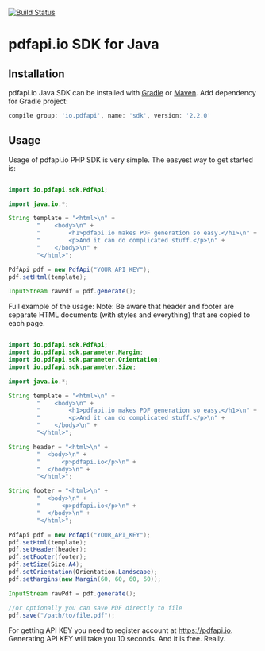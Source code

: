[![Build Status](https://travis-ci.org/pdfapi/java-sdk.svg?branch=master)](https://travis-ci.org/pdfapi/java-sdk)

# pdfapi.io SDK for Java

## Installation

pdfapi.io Java SDK can be installed with [Gradle](https://gradle.org) or [Maven](https://maven.apache.org). Add dependency for Gradle project:

```gradle
compile group: 'io.pdfapi', name: 'sdk', version: '2.2.0'
```


## Usage

Usage of pdfapi.io PHP SDK is very simple. The easyest way to get started is:

```java

import io.pdfapi.sdk.PdfApi;

import java.io.*;

String template = "<html>\n" +
        "    <body>\n" +
        "        <h1>pdfapi.io makes PDF generation so easy.</h1>\n" +
        "        <p>And it can do complicated stuff.</p>\n" +
        "    </body>\n" +
        "</html>";

PdfApi pdf = new PdfApi("YOUR_API_KEY");
pdf.setHtml(template);

InputStream rawPdf = pdf.generate();
```

Full example of the usage:
Note: Be aware that header and footer are separate HTML documents (with styles and everything) that are copied to each page.
```java

import io.pdfapi.sdk.PdfApi;
import io.pdfapi.sdk.parameter.Margin;
import io.pdfapi.sdk.parameter.Orientation;
import io.pdfapi.sdk.parameter.Size;

import java.io.*;

String template = "<html>\n" +
        "    <body>\n" +
        "        <h1>pdfapi.io makes PDF generation so easy.</h1>\n" +
        "        <p>And it can do complicated stuff.</p>\n" +
        "    </body>\n" +
        "</html>";

String header = "<html>\n" +
        "  <body>\n" +
        "      <p>pdfapi.io</p>\n" +
        "  </body>\n" +
        "</html>";

String footer = "<html>\n" +
        "  <body>\n" +
        "      <p>pdfapi.io</p>\n" +
        "  </body>\n" +
        "</html>";

PdfApi pdf = new PdfApi("YOUR_API_KEY");
pdf.setHtml(template);
pdf.setHeader(header);
pdf.setFooter(footer);
pdf.setSize(Size.A4);
pdf.setOrientation(Orientation.Landscape);
pdf.setMargins(new Margin(60, 60, 60, 60));

InputStream rawPdf = pdf.generate();

//or optionally you can save PDF directly to file
pdf.save("/path/to/file.pdf");

```

For getting API KEY you need to register account at https://pdfapi.io. Generating API KEY will take you 10 seconds. And it is free. Really.
